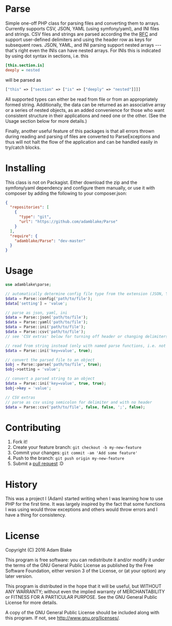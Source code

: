 # Parse
Simple one-off PHP class for parsing files and converting them to arrays.
Currently supports CSV, JSON, YAML (using symfony/yaml), and INI files and 
strings. CSV files and strings are parsed according the the [RFC](https://tools.ietf.org/html/rfc4180)
and support user-defined delimiters and using the header row as keys for
subsequent rows. JSON, YAML, and INI parsing support nested arrays --- that's
right even the INIs can have nested arrays. For INIs this is indicated by using
dot syntax in sections, i.e. this
```ini
[this.section.is]
deeply = nested
```
will be parsed as 
```php
["this" => ["section" => ["is" => ["deeply" => "nested"]]]]
```

All supported types can either be read from file or from an appropriately formed
string. Additionally, the data can be returned as an associative array or 
a series of nested objects, as an added convenience for those who want 
consistent structure in their applications and need one or the other. (See the 
Usage section below for more details.)

Finally, another useful feature of this packages is that all errors thrown 
during reading and parsing of files are converted to ParseExceptions and
thus will not halt the flow of the application and can be handled easily in
try/catch blocks.

# Installing
This class is not on Packagist. Either download the zip and the symfony/yaml 
dependency and configure them manually, or use it with composer by adding the 
following to your composer.json:
```json
{
  "repositories": [
    {
      "type": "git",
      "url": "https://github.com/adamblake/Parse"
    }
  ],
  "require": {
    "adamblake/Parse": "dev-master"
  }
}
```

# Usage
```php
use adamblake\parse;

// automatically determine config file type from the extension (JSON, YAML, INI)
$data = Parse::config('path/to/file');
$data['setting'] = 'value';

// parse as json, yaml, ini
$data = Parse::json('path/to/file');
$data = Parse::yaml('path/to/file');
$data = Parse::ini('path/to/file');
$data = Parse::csv('path/to/file');
// see 'CSV extras' below for turning off header or changing delimiters

// read from string instead (only with named parse functions, i.e. not 'config')
$data = Parse::ini('key=value', true);

// convert the parsed file to an object
$obj = Parse::parse('path/to/file', true);
$obj->setting = 'value';

// convert a parsed string to an object
$data = Parse::ini('key=value', true, true);
$obj->key = 'value';

// CSV extras
// parse as csv using semicolon for delimiter and with no header
$data = Parse::csv('path/to/file', false, false, ';', false);
```

# Contributing
1. Fork it!
2. Create your feature branch: ```git checkout -b my-new-feature```
3. Commit your changes: ```git commit -am 'Add some feature'```
4. Push to the branch: ```git push origin my-new-feature```
5. Submit a [pull request](https://github.com/adamblake/SimpleDb/pulls) :D

# History
This was a project I (Adam) started writing when I was learning how to use PHP
for the first time. It was largely inspired by the fact that some functions I 
was using would throw exceptions and others would throw errors and I have a 
thing for consistency.

# License
Copyright (C) 2016 Adam Blake

This program is free software: you can redistribute it and/or modify
it under the terms of the GNU General Public License as published by
the Free Software Foundation, either version 3 of the License, or
(at your option) any later version.

This program is distributed in the hope that it will be useful,
but WITHOUT ANY WARRANTY; without even the implied warranty of
MERCHANTABILITY or FITNESS FOR A PARTICULAR PURPOSE.  See the
GNU General Public License for more details.

A copy of the GNU General Public License should be included along with this
program. If not, see <http://www.gnu.org/licenses/>.